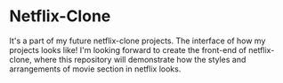 # Netflix-Clone
It's a part of my future netflix-clone projects.
The interface of how my projects looks like!
I'm looking forward to create the front-end  of netflix-clone, where this repository will demonstrate how the styles and arrangements of movie section in netflix looks.
